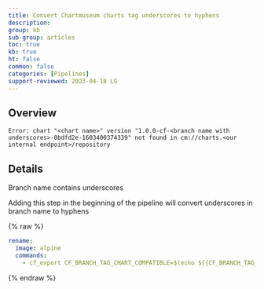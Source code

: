 ```yaml
---
title: Convert Chartmuseum charts tag underscores to hyphens
description: 
group: kb
sub-group: articles
toc: true
kb: true
ht: false
common: false
categories: [Pipelines]
support-reviewed: 2023-04-18 LG
---
```


## Overview

```shell
Error: chart "<chart name>" version "1.0.0-cf-<branch name with underscores>-0bdfd2e-1603400374339" not found in cm://charts.<our internal endpoint>/repository 
```

## Details

Branch name contains underscores

Adding this step in the beginning of the pipeline will convert underscores in
branch name to hyphens

{% raw %}

```yaml
rename:
  image: alpine
  commands:
    - cf_export CF_BRANCH_TAG_CHART_COMPATIBLE=$(echo ${{CF_BRANCH_TAG_NORMALIZED_LOWER_CASE}} | sed 's/_/-/g')
```

{% endraw %}
